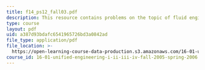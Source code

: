```yaml
---
title: f14_ps12_fall03.pdf
description: This resource contains problems on the topic of fluid engineering.
type: course
layout: pdf
uid: a387d93bdafc6541965726bd3a0842ad
file_type: application/pdf
file_location: >-
  https://open-learning-course-data-production.s3.amazonaws.com/16-01-unified-engineering-i-ii-iii-iv-fall-2005-spring-2006/a387d93bdafc6541965726bd3a0842ad_f14_ps12_fall03.pdf
course_id: 16-01-unified-engineering-i-ii-iii-iv-fall-2005-spring-2006
---
```

